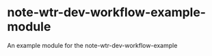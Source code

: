 note-wtr-dev-workflow-example-module
====================================

An example module for the note-wtr-dev-workflow-example